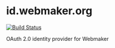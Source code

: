 # id.webmaker.org

[![Build Status](https://travis-ci.org/mozilla/id.webmaker.org.svg?branch=master)](https://travis-ci.org/mozilla/id.webmaker.org)

OAuth 2.0 identity provider for Webmaker
